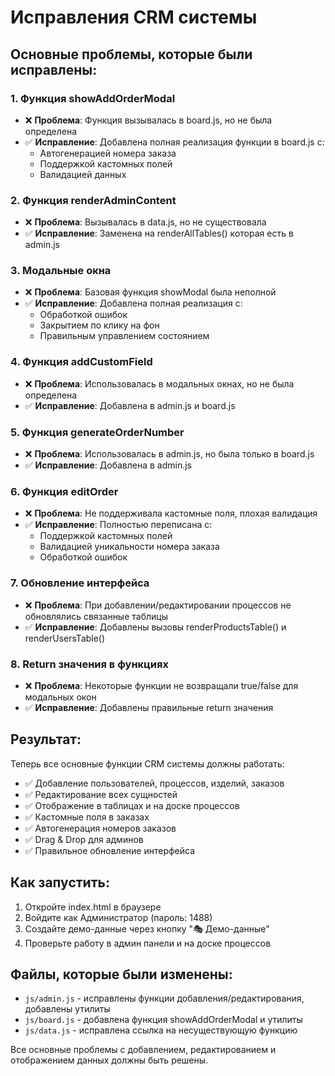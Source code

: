 # Исправления CRM системы

## Основные проблемы, которые были исправлены:

### 1. Функция showAddOrderModal
- ❌ **Проблема**: Функция вызывалась в board.js, но не была определена
- ✅ **Исправление**: Добавлена полная реализация функции в board.js с:
  - Автогенерацией номера заказа
  - Поддержкой кастомных полей
  - Валидацией данных

### 2. Функция renderAdminContent
- ❌ **Проблема**: Вызывалась в data.js, но не существовала
- ✅ **Исправление**: Заменена на renderAllTables() которая есть в admin.js

### 3. Модальные окна
- ❌ **Проблема**: Базовая функция showModal была неполной
- ✅ **Исправление**: Добавлена полная реализация с:
  - Обработкой ошибок
  - Закрытием по клику на фон
  - Правильным управлением состоянием

### 4. Функция addCustomField
- ❌ **Проблема**: Использовалась в модальных окнах, но не была определена
- ✅ **Исправление**: Добавлена в admin.js и board.js

### 5. Функция generateOrderNumber  
- ❌ **Проблема**: Использовалась в admin.js, но была только в board.js
- ✅ **Исправление**: Добавлена в admin.js

### 6. Функция editOrder
- ❌ **Проблема**: Не поддерживала кастомные поля, плохая валидация
- ✅ **Исправление**: Полностью переписана с:
  - Поддержкой кастомных полей
  - Валидацией уникальности номера заказа
  - Обработкой ошибок

### 7. Обновление интерфейса
- ❌ **Проблема**: При добавлении/редактировании процессов не обновлялись связанные таблицы
- ✅ **Исправление**: Добавлены вызовы renderProductsTable() и renderUsersTable()

### 8. Return значения в функциях
- ❌ **Проблема**: Некоторые функции не возвращали true/false для модальных окон
- ✅ **Исправление**: Добавлены правильные return значения

## Результат:
Теперь все основные функции CRM системы должны работать:
- ✅ Добавление пользователей, процессов, изделий, заказов
- ✅ Редактирование всех сущностей
- ✅ Отображение в таблицах и на доске процессов
- ✅ Кастомные поля в заказах
- ✅ Автогенерация номеров заказов
- ✅ Drag & Drop для админов
- ✅ Правильное обновление интерфейса

## Как запустить:
1. Откройте index.html в браузере
2. Войдите как Администратор (пароль: 1488)
3. Создайте демо-данные через кнопку "🎭 Демо-данные"
4. Проверьте работу в админ панели и на доске процессов

## Файлы, которые были изменены:
- `js/admin.js` - исправлены функции добавления/редактирования, добавлены утилиты
- `js/board.js` - добавлена функция showAddOrderModal и утилиты
- `js/data.js` - исправлена ссылка на несуществующую функцию

Все основные проблемы с добавлением, редактированием и отображением данных должны быть решены.
